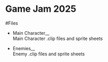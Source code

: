 # Game Jam 2025

#Files
- Main Character__ <br />
Main Character .clip files and sprite sheets

- Enemies__ <br />
Enemy .clip files and sprite sheets
